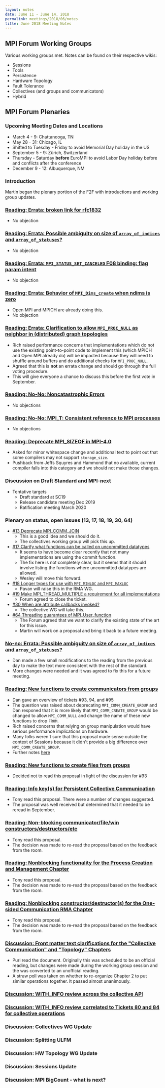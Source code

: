 ```yaml
---
layout: notes
date: June 11 - June 14, 2018
permalink: meetings/2018/06/notes
title: June 2018 Meeting Notes
---
```


## MPI Forum Working Groups
Various working groups met. Notes can be found on their respective wikis:

* Sessions
* Tools
* Persistence
* Hardware Topology
* Fault Tolerance
* Collectives (and groups and communicators)
* Hybrid

## MPI Forum Plenaries

### Upcoming Meeting Dates and Locations
* March 4 - 9: Chattanooga, TN
* May 28 - 31: Chicago, IL
* Shifted to Tuesday - Friday to avoid Memorial Day holiday in the US
* September 5 - 9: Zürich, Switzerland
* Thursday - Saturday **before** EuroMPI to avoid Labor Day holiday before and conflicts after the conference
* December 9 - 12: Albuquerque, NM

### Introduction
Martin began the plenary portion of the F2F with introductions and working group updates.

### [Reading: Errata: broken link for rfc1832](https://github.com/mpi-forum/mpi-issues/issues/55)
* No objection

### [Reading: Errata: Possible ambiguity on size of `array_of_indices` and `array_of_statuses`?](https://github.com/mpi-forum/mpi-issues/issues/86)
* No objection

### [Reading: Errata: `MPI_STATUS_SET_CANCELED` F08 binding: flag param intent](https://github.com/mpi-forum/mpi-issues/issues/91)
* No objection

### [Reading: Errata: Behavior of `MPI_Dims_create` when ndims is zero](https://github.com/mpi-forum/mpi-issues/issues/72)
* Open MPI and MPICH are already doing this.
* No objection

### [Reading: Errata: Clarification to allow `MPI_PROC_NULL` as neighbor in (distributed) graph topologies](https://github.com/mpi-forum/mpi-issues/issues/87)
* Rich raised performance concerns that implementations which do not use the existing point-to-point code to implement this (which MPICH and Open MPI already do) will be impacted because they will need to shuffle around buffers and do additional checks for `MPI_PROC_NULL`.
* Agreed that this is **not** an errata change and should go through the full voting procedure.
* This will give everyone a chance to discuss this before the first vote in September.

### [Reading: No-No: Noncatastrophic Errors](https://github.com/mpi-forum/mpi-issues/issues/28)
* No objections

### [Reading: No-No: MPI_T: Consistent reference to MPI processes](https://github.com/mpi-forum/mpi-issues/issues/67)
* No objections

### [Reading: Deprecate MPI_SIZEOF in MPI-4.0](https://github.com/mpi-forum/mpi-issues/issues/51)
* Asked for minor whitespace change and additional text to point out that some compilers may not support `storage_size`.
* Pushback from Jeffs Squyres and Hammond that no available, current compiler falls into this category and we should not make those changes.

### Discussion on Draft Standard and MPI-next
* Tentative targets
	* Draft standard at SC19
	* Release candidate meeting Dec 2019
	* Ratification meeting March 2020

### Plenary on status, open issues (13, 17, 18, 19, 30, 64)
* [#13 Deprecate MPI_COMM_JOIN](https://github.com/mpi-forum/mpi-issues/issues/13)
    * This is a good idea and we should do it.
    * The collectives working group will pick this up.
* [#17 Clarify what functions can be called on uncommitted datatypes](https://github.com/mpi-forum/mpi-issues/issues/17)
	* It seems to have become clear recently that not many implementations are using the commit function.
	* The fix here is not completely clear, but it seems that it should involve listing the functions where uncommitted datatypes are allowed.
	* Wesley will move this forward.
* [#18 Longer types for use with `MPI_MINLOC` and `MPI_MAXLOC`](https://github.com/mpi-forum/mpi-issues/issues/18)
	* Pavan will raise this in the RMA WG.
* [#19 Make MPI_THREAD_MULTIPLE a requirement for all implementations](https://github.com/mpi-forum/mpi-issues/issues/19)
	* Forum agreed to close the ticket.
* [#30 When are attribute callbacks invoked?](https://github.com/mpi-forum/mpi-issues/issues/30)
	* The collective WG will take this.
* [#64 Threading guarantees of MPI_User_function](https://github.com/mpi-forum/mpi-issues/issues/64)
	* The Forum agreed that we want to clarify the existing state of the art for this issue.
	* Martin will work on a proposal and bring it back to a future meeting.

### [No-no: Errata: Possible ambiguity on size of `array_of_indices` and `array_of_statuses`?](https://github.com/mpi-forum/mpi-issues/issues/86)
* Dan made a few small modifications to the reading from the previous day to make the text more
  consistent with the rest of the standard.
* More changes were needed and it was agreed to fix this for a future meeting.

### [Reading: New functions to create communicators from groups](https://github.com/mpi-forum/mpi-issues/issues/93)
* Dan gave an overview of tickets #93, 94, and #95
* The question was raised about deprecating `MPI_COMM_CREATE_GROUP` and Dan responed that it is more
  likely that `MPI_COMM_CREATE_GROUP` would be changed to allow `MPI_COMM_NULL` and change the name
  of these new functions to drop `FROM`.
* Rich raised concerns that relying on group manipulation would have serious performance
  implications on hardware.
* Many folks weren't sure that this proposal made sense outside the context of Sessions because it
  didn't provide a big difference over `MPI_COMM_CREATE_GROUP`.
* Further notes [here](https://github.com/mpiwg-sessions/sessions-issues/wiki/2018-06-11-forum)

### [Reading: New functions to create files from groups](https://github.com/mpi-forum/mpi-issues/issues/94)
* Decided not to read this proposal in light of the discussion for #93

### [Reading: Info key(s) for Persistent Collective Communication](https://github.com/mpi-forum/mpi-issues/issues/83)
* Tony read this proposal. There were a number of changes suggested.
* The proposal was well received but determined that it needed to be reread in September.

### [Reading: Non-blocking communicator/file/win constructors/destructors/etc](https://github.com/mpi-forum/mpi-issues/issues/78)
* Tony read this proposal.
* The decision was made to re-read the proposal based on the feedback from the room.

### [Reading: Nonblocking functionality for the Process Creation and Management Chapter](https://github.com/mpi-forum/mpi-issues/issues/81)
* Tony read this proposal.
* The decision was made to re-read the proposal based on the feedback from the room.

### [Reading: Nonblocking constructor/destructor(s) for the One-sided Communication RMA Chapter](https://github.com/mpi-forum/mpi-issues/issues/82)
* Tony read this proposal.
* The decision was made to re-read the proposal based on the feedback from the room.

### [Discussion: Front matter text clarifications for the "Collective Communication" and "Topology" Chapters](https://github.com/mpi-forum/mpi-issues/issues/90)
* Puri read the document. Originally this was scheduled to be an official reading, but changes were
  made during the working group session and the was converted to an unofficial reading.
* A straw poll was taken on whether to re-organize Chapter 2 to put similar operations together. It
  passed almost unanimously.

### [Discussion: WITH_INFO review across the collective API](https://github.com/mpi-forum/mpi-issues/issues/84)

### [Discussion: WITH_INFO review correlated to Tickets 80 and 84 for collective operations](https://github.com/mpi-forum/mpi-issues/issues/85)

### Discussion: Collectives WG Update

### Discussion: Splitting ULFM

### Discussion: HW Topology WG Update

### Discussion: Sessions Update

### Discussion: MPI BigCount - what is next?
